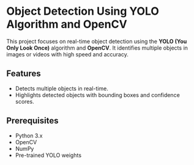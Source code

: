 # Object Detection Using YOLO Algorithm and OpenCV

This project focuses on real-time object detection using the **YOLO (You Only Look Once)** algorithm and **OpenCV**. It identifies multiple objects in images or videos with high speed and accuracy.

## Features
- Detects multiple objects in real-time.
- Highlights detected objects with bounding boxes and confidence scores.

## Prerequisites
- Python 3.x
- OpenCV
- NumPy
- Pre-trained YOLO weights


